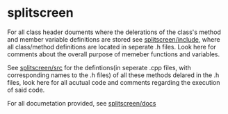 # splitscreen

For all class header douments where the delerations of the class's method and member variable definitions are stored see [splitscreen/include](splitscreen/incldue), where all class/method definitions are located in seperate .h files. Look here for comments about the overall purpose of memeber functions and variables.

See [splitscreen/src](splitscreen/src) for the defintions(in seperate .cpp files, with corresponding names to the .h files) of all these methods delared in the .h files, look here for all acutual code and comments regarding the execution of said code.

For all documetation provided, see [splitscreen/docs](splitscreen/docs)
